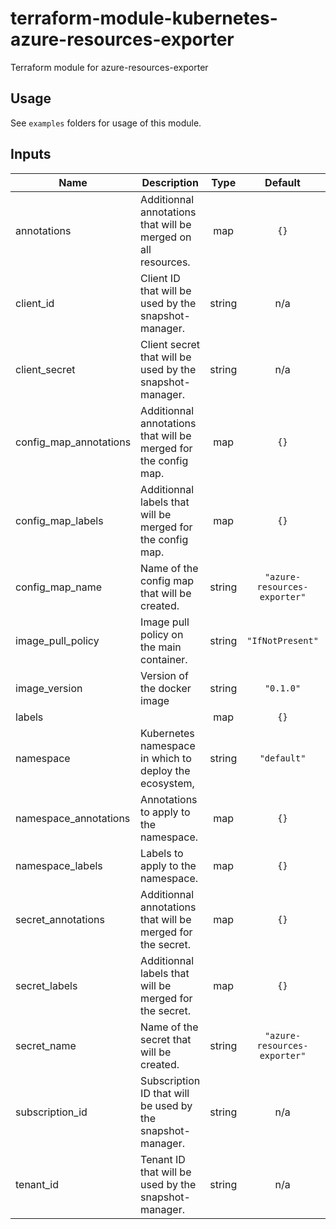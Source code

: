 # terraform-module-kubernetes-azure-resources-exporter
Terraform module for azure-resources-exporter

## Usage
See `examples` folders for usage of this module.

<!-- BEGINNING OF PRE-COMMIT-TERRAFORM DOCS HOOK -->
## Inputs

| Name | Description | Type | Default | Required |
|------|-------------|:----:|:-----:|:-----:|
| annotations | Additionnal annotations that will be merged on all resources. | map | `{}` | no |
| client\_id | Client ID that will be used by the snapshot-manager. | string | n/a | yes |
| client\_secret | Client secret that will be used by the snapshot-manager. | string | n/a | yes |
| config\_map\_annotations | Additionnal annotations that will be merged for the config map. | map | `{}` | no |
| config\_map\_labels | Additionnal labels that will be merged for the config map. | map | `{}` | no |
| config\_map\_name | Name of the config map that will be created. | string | `"azure-resources-exporter"` | no |
| image\_pull\_policy | Image pull policy on the main container. | string | `"IfNotPresent"` | no |
| image\_version | Version of the docker image | string | `"0.1.0"` | no |
| labels |  | map | `{}` | no |
| namespace | Kubernetes namespace in which to deploy the ecosystem, | string | `"default"` | no |
| namespace\_annotations | Annotations to apply to the namespace. | map | `{}` | no |
| namespace\_labels | Labels to apply to the namespace. | map | `{}` | no |
| secret\_annotations | Additionnal annotations that will be merged for the secret. | map | `{}` | no |
| secret\_labels | Additionnal labels that will be merged for the secret. | map | `{}` | no |
| secret\_name | Name of the secret that will be created. | string | `"azure-resources-exporter"` | no |
| subscription\_id | Subscription ID that will be used by the snapshot-manager. | string | n/a | yes |
| tenant\_id | Tenant ID that will be used by the snapshot-manager. | string | n/a | yes |

<!-- END OF PRE-COMMIT-TERRAFORM DOCS HOOK -->
